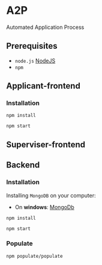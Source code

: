 # A2P
Automated Application Process

## Prerequisites
* `node.js` [NodeJS](https://nodejs.org/en/)
* `npm`

## Applicant-frontend

### Installation

`npm install`

`npm start`

## Superviser-frontend

## Backend

### Installation
Installing `MongoDB` on your computer:
* On **windows**:  [MongoDb](https://docs.mongodb.com/manual/tutorial/install-mongodb-on-windows/)

`npm install`

`npm start`

### Populate

`npm populate/populate`

